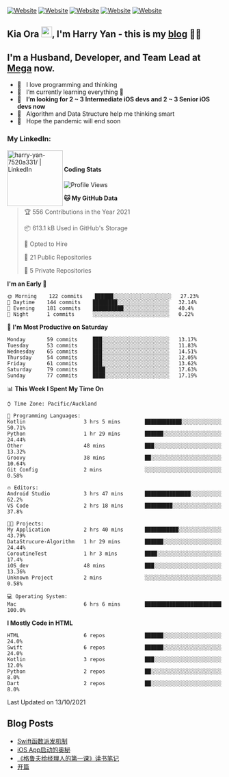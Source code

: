 [![Website](https://img.shields.io/badge/Swift-FA7343?style=for-the-badge&logo=swift&logoColor=white)](https://swift.org/blog/)
[![Website](https://img.shields.io/badge/Dart-0175C2?style=for-the-badge&logo=dart&logoColor=white)](https://dart.dev/tools/sdk)
[![Website](https://img.shields.io/badge/Kotlin-0095D5?&style=for-the-badge&logo=kotlin&logoColor=white)](https://developer.android.com/kotlin?gclid=CjwKCAjw1JeJBhB9EiwAV612yyBJK6NE-Iltekll2TQW2PnS4ijhe8gDua3nAh7o--FWFoWabiKBwxoCyfEQAvD_BwE&gclsrc=aw.ds)
[![Website](https://img.shields.io/badge/C%23-239120?style=for-the-badge&logo=c-sharp&logoColor=white)](https://docs.microsoft.com/en-us/dotnet/csharp/)
[![Website](https://img.shields.io/badge/Python-14354C?style=for-the-badge&logo=python&logoColor=white)](https://www.python.org/)

## Kia Ora <a href="https://harryyan.github.io"><img src="https://media.giphy.com/media/hvRJCLFzcasrR4ia7z/giphy.gif" width="25px"></a>,  I'm Harry Yan - this is my [blog] 👨‍💻

## I'm a Husband, Developer, and Team Lead at [Mega](https://mega.io/) now.

- 🔭 &nbsp; I love programming and thinking
- 🌱 &nbsp; I’m currently learning everything 🤣
- 👯 &nbsp; **I’m looking for 2 ~ 3 Intermediate iOS devs and 2 ~ 3 Senior iOS devs now**
- 👻 &nbsp; Algorithm and Data Structure help me thinking smart
- 👺 &nbsp; Hope the pandemic will end soon


### My LinkedIn:
[<img align="left" alt="harry-yan-7520a331/ | LinkedIn" width="130" src="https://img.shields.io/badge/LinkedIn-0077B5?style=for-the-badge&logo=linkedin&logoColor=white" />][linkedin]

<br />

#### Coding Stats

<!--START_SECTION:waka-->
![Profile Views](http://img.shields.io/badge/Profile%20Views-2-blue)

**🐱 My GitHub Data** 

> 🏆 556 Contributions in the Year 2021
 > 
> 📦 613.1 kB Used in GitHub's Storage 
 > 
> 💼 Opted to Hire
 > 
> 📜 21 Public Repositories 
 > 
> 🔑 5 Private Repositories  
 > 
**I'm an Early 🐤** 

```text
🌞 Morning    122 commits    ██████░░░░░░░░░░░░░░░░░░░   27.23% 
🌆 Daytime    144 commits    ████████░░░░░░░░░░░░░░░░░   32.14% 
🌃 Evening    181 commits    ██████████░░░░░░░░░░░░░░░   40.4% 
🌙 Night      1 commits      ░░░░░░░░░░░░░░░░░░░░░░░░░   0.22%

```
📅 **I'm Most Productive on Saturday** 

```text
Monday       59 commits     ███░░░░░░░░░░░░░░░░░░░░░░   13.17% 
Tuesday      53 commits     ███░░░░░░░░░░░░░░░░░░░░░░   11.83% 
Wednesday    65 commits     ███░░░░░░░░░░░░░░░░░░░░░░   14.51% 
Thursday     54 commits     ███░░░░░░░░░░░░░░░░░░░░░░   12.05% 
Friday       61 commits     ███░░░░░░░░░░░░░░░░░░░░░░   13.62% 
Saturday     79 commits     ████░░░░░░░░░░░░░░░░░░░░░   17.63% 
Sunday       77 commits     ████░░░░░░░░░░░░░░░░░░░░░   17.19%

```


📊 **This Week I Spent My Time On** 

```text
⌚︎ Time Zone: Pacific/Auckland

💬 Programming Languages: 
Kotlin                   3 hrs 5 mins        ████████████░░░░░░░░░░░░░   50.71% 
Python                   1 hr 29 mins        ██████░░░░░░░░░░░░░░░░░░░   24.44% 
Other                    48 mins             ███░░░░░░░░░░░░░░░░░░░░░░   13.32% 
Groovy                   38 mins             ██░░░░░░░░░░░░░░░░░░░░░░░   10.64% 
Git Config               2 mins              ░░░░░░░░░░░░░░░░░░░░░░░░░   0.58%

🔥 Editors: 
Android Studio           3 hrs 47 mins       ███████████████░░░░░░░░░░   62.2% 
VS Code                  2 hrs 18 mins       █████████░░░░░░░░░░░░░░░░   37.8%

🐱‍💻 Projects: 
My Application           2 hrs 40 mins       ███████████░░░░░░░░░░░░░░   43.79% 
DataStrucure-Algorithm   1 hr 29 mins        ██████░░░░░░░░░░░░░░░░░░░   24.44% 
CoroutineTest            1 hr 3 mins         ████░░░░░░░░░░░░░░░░░░░░░   17.4% 
iOS_dev                  48 mins             ███░░░░░░░░░░░░░░░░░░░░░░   13.36% 
Unknown Project          2 mins              ░░░░░░░░░░░░░░░░░░░░░░░░░   0.58%

💻 Operating System: 
Mac                      6 hrs 6 mins        █████████████████████████   100.0%

```

**I Mostly Code in HTML** 

```text
HTML                     6 repos             ██████░░░░░░░░░░░░░░░░░░░   24.0% 
Swift                    6 repos             ██████░░░░░░░░░░░░░░░░░░░   24.0% 
Kotlin                   3 repos             ███░░░░░░░░░░░░░░░░░░░░░░   12.0% 
Python                   2 repos             ██░░░░░░░░░░░░░░░░░░░░░░░   8.0% 
Dart                     2 repos             ██░░░░░░░░░░░░░░░░░░░░░░░   8.0%

```



 Last Updated on 13/10/2021
<!--END_SECTION:waka-->

## Blog Posts

<!-- BLOG-POST-LIST:START -->
- [Swift函数派发机制](https://harryyan.github.io/2021/08/27/Swift%E5%87%BD%E6%95%B0%E6%B4%BE%E5%8F%91%E6%9C%BA%E5%88%B6/)
- [iOS App启动的奥秘](https://harryyan.github.io/2021/04/20/iOS%20App%E5%90%AF%E5%8A%A8%E7%9A%84%E5%A5%A5%E7%A7%98/)
- [《格鲁夫给经理人的第一课》读书笔记](https://harryyan.github.io/2020/07/23/%E6%A0%BC%E9%B2%81%E5%A4%AB%E7%BB%99%E7%BB%8F%E7%90%86%E4%BA%BA%E7%9A%84%E7%AC%AC%E4%B8%80%E8%AF%BE%E8%AF%BB%E4%B9%A6%E7%AC%94%E8%AE%B0/)
- [开篇](https://harryyan.github.io/2019/04/19/%E5%BC%80%E7%AF%87%E5%AF%84%E8%AF%AD/)
<!-- BLOG-POST-LIST:END -->

[blog]: https://harryyan.github.io/
[linkedin]: https://linkedin.com/in/harry-yan-7520a331

